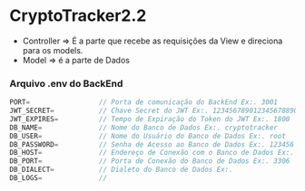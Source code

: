 # CryptoTracker2.2






* Controller => É a parte que recebe as requisições da View e direciona para os models. 
* Model => é a parte de Dados


### Arquivo .env do BackEnd

```js
PORT=                 // Porta de comunicação do BackEnd Ex:. 3001   
JWT_SECRET=           // Chave Secret do JWT Ex:. 123456789012345678890
JWT_EXPIRES=          // Tempo de Expiração do Token do JWT Ex:. 1800
DB_NAME=              // Nome do Banco de Dados Ex:. cryptotracker
DB_USER=              // Nome do Usuário do Banco de Dados Ex:. root
DB_PASSWORD=          // Senha de Acesso ao Banco de Dados Ex:. 123456
DB_HOST=              // Endereço de Conexão com o Banco de Dados Ex:. localhost
DB_PORT=              // Porta de Conexão do Banco de Dados Ex:. 3306
DB_DIALECT=           // Dialeto do Banco de Dados Ex:. 
DB_LOGS=              // 

```
